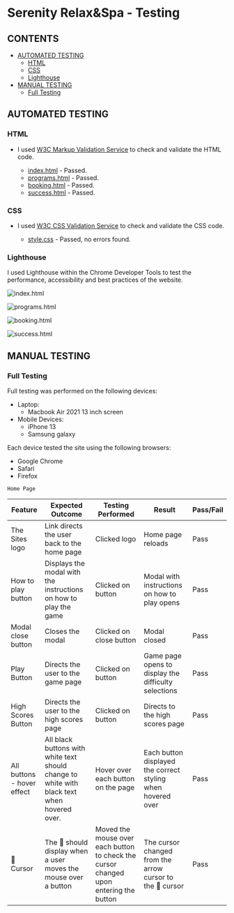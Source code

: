 # Serenity Relax&Spa - Testing

## CONTENTS

* [AUTOMATED TESTING](#automated-testing)
  * [HTML](#w3c-validator)
  * [CSS](#w3c-validator)
  * [Lighthouse](#lighthouse)
* [MANUAL TESTING](#manual-testing)
  * [Full Testing](#full-testing)

## AUTOMATED TESTING

### HTML 
- I used [W3C Markup Validation Service](https://validator.w3.org/) to check and validate the HTML code.

  - [index.html](/documentation/readme/index-validator-results.png) - Passed.
  - [programs.html](/documentation/readme/programs-validator-results.png) - Passed.
  - [booking.html](/documentation/readme/Booking-validator-results.png) - Passed.
  - [success.html](/documentation/readme/success-validator-results.png) - Passed.

### CSS 
- I used [W3C CSS Validation Service](https://jigsaw.w3.org/css-validator/) to check and validate the CSS code.

  - [style.css](/documentation/readme/CSS-validator-results.png) - Passed, no errors found.

### Lighthouse

I used Lighthouse within the Chrome Developer Tools to test the performance, accessibility and best practices of the website.

![index.html]()

![programs.html]()

![booking.html]()

![success.html]()

## MANUAL TESTING

### Full Testing

Full testing was performed on the following devices:

* Laptop:
  * Macbook Air 2021 13 inch screen
* Mobile Devices:
  * iPhone 13
  * Samsung galaxy 

Each device tested the site using the following browsers:

* Google Chrome
* Safari
* Firefox

`Home Page`

| Feature | Expected Outcome | Testing Performed | Result | Pass/Fail |
| --- | --- | --- | --- | --- |
| The Sites logo | Link directs the user back to the home page | Clicked logo | Home page reloads | Pass |
| How to play button | Displays the modal with the instructions on how to play the game | Clicked on button | Modal with instructions on how to play opens | Pass |
| Modal close button | Closes the modal | Clicked on close button | Modal closed | Pass |
| Play Button | Directs the user to the game page | Clicked on button | Game page opens to display the difficulty selections | Pass |
| High Scores Button | Directs the user to the high scores page | Clicked on button | Directs to the high scores page | Pass |
| All buttons - hover effect | All black buttons with white text should change to white with black text when hovered over. | Hover over each button on the page | Each button displayed the correct styling when hovered over | Pass |
| 🍺 Cursor | The 🍺 should display when a user moves the mouse over a button | Moved the mouse over each button to check the cursor changed upon entering the button | The cursor changed from the arrow cursor to the 🍺 cursor | Pass |